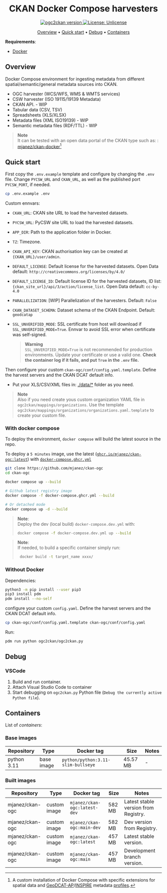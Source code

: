 <h1 align="center">CKAN Docker Compose harvesters</h1>
<p align="center">
<a href="https://github.com/mjanez/ckan-ogc"><img src="https://img.shields.io/badge/%20ckan-ogc-brightgreen" alt="ogc2ckan version"></a><a href="https://opensource.org/licenses/MIT"> <img src="https://img.shields.io/badge/license-Unlicense-brightgreen" alt="License: Unlicense"></a> <a href="https://github.com/mjanez/ckan-ogc/actions/workflows/docker/badge.svg" alt="License: Unlicense"></a>


<p align="center">
    <a href="#overview">Overview</a> •
    <a href="#quick-start">Quick start</a> •
    <a href="#debug">Debug</a> •
    <a href="#containers">Containers</a>
</p>

**Requirements**:
* [Docker](https://docs.docker.com/get-docker/)

## Overview
Docker Compose environment for ingesting metadata from different spatial/semantic/general metadata sources into CKAN.

* OGC harvester (WCS/WFS, WMS & WMTS services)
* CSW harvester (ISO 19115/19139 Metadata)
* CKAN API. - WIP
* Tabular data (CSV, TSV)
* Spreadsheets (XLS/XLSX)
* Metadata files (XML ISO19139) - WIP
* Semantic metadata files (RDF/TTL) - WIP

>**Note**<br>
> It can be tested with an open data portal of the CKAN type such as: : [mjanez/ckan-docker](https://github.com/mjanez/ckan-docker)[^1]

## Quick start
First copy the `.env.example` template and configure by changing the `.env` file. Change `PYCSW_URL` and `CKAN_URL`,  as well as the published port `PYCSW_PORT`, if needed.

```bash
cp .env.example .env
```

Custom ennvars:
- `CKAN_URL`: CKAN site URL to load the harvested datasets.
- `PYCSW_URL`: PyCSW site URL to load the harvested datasets.
- `APP_DIR`: Path to the application folder in Docker.
- `TZ`: Timezone.
- `CKAN_API_KEY`: CKAN authorisation key can be created at `{CKAN_URL}/user/admin`.
- `DEFAULT_LICENSE`: Default license for the harvested datasets. Open Data default: `http://creativecommons.org/licenses/by/4.0/`
- `DEFAULT_LICENSE_ID`: Default license ID for the harvested datasets, ID list: `{ckan_site_url}/api/3/action/license_list`. Open Data default: `cc-by-4.0`
- `PARALLELIZATION`: [WIP] Parallelization of the harvesters. Default: `False`
- `CKAN_DATASET_SCHEMA`: Dataset schema of the CKAN Endpoint. Default: `geodcatap`
- `SSL_UNVERIFIED_MODE`: SSL certificate from host will download if `SSL_UNVERIFIED_MODE=True`. Ennvar to avoid SSL error when certificate was self-signed.

    >**Warning**<br>
    > `SSL_UNVERIFIED_MODE=True` is not recommended for production environments. Update your certificate or use a valid one. **Check the container log if it fails, and put `True` in the `.env` file.**

Then configure your custom `ckan-ogc/conf/config.yaml.template`. Define the harvest servers and the CKAN DCAT default info.
* Put your XLS/CSV/XML files in: [./data/*](/data/) folder as you need.

>**Note**<br>
>Also if you need create yous custom organization YAML file in `ogc2ckan/mappings/organizations`. Use the template `ogc2ckan/mappings/organizations/organizations.yaml.template` to create your custom file.


### With docker compose
To deploy the environment, `docker compose` will build the latest source in the repo.

To deploy a `5 minutes` image, use the latest ([`ghcr.io/mjanez/ckan-ogc:latest`](https://github.com/mjanez/ckan-ogc/pkgs/container/ckan-ogc)) with [`docker-compose.ghcr.yml`](/docker-compose.ghcr.yml)


```bash
git clone https://github.com/mjanez/ckan-ogc
cd ckan-ogc

docker compose up --build

# Github latest registry image
docker compose -f docker-compose.ghcr.yml --build

# Or detached mode
docker compose up -d --build
```

>**Note**:<br>
> Deploy the dev (local build) `docker-compose.dev.yml` with:
>
>```bash
> docker compose -f docker-compose.dev.yml up --build
>```


>**Note**:<br>
>If needed, to build a specific container simply run:
>
>```bash
>  docker build -t target_name xxxx/
>```

### Without Docker
Dependencies:
```bash
python3 -m pip install --user pip3
pip3 install pdm
pdm install --no-self
```

configure your custom `config.yaml`. Define the harvest servers and the CKAN DCAT default info.

```bash
cp ckan-ogc/conf/config.yaml.template ckan-ogc/conf/config.yaml
```

Run:
```bash
pdm run python ogc2ckan/ogc2ckan.py
```

## Debug
### VSCode
1. Build and run container.
2. Attach Visual Studio Code to container
3. Start debugging on `ogc2ckan.py` Python file (`Debug the currently active Python file`).

## Containers
List of *containers*:
### Base images
| Repository | Type | Docker tag | Size | Notes |
| --- | --- | --- | --- | --- |
| python 3.11| base image | `python/python:3.11-slim-bullseye` | 45.57 MB |  - |

### Built images
| Repository | Type | Docker tag | Size | Notes |
| --- | --- | --- | --- | --- |
| mjanez/ckan-ogc| custom image | `mjanez/ckan-ogc:latest-dev` | 582 MB |  Latest stable version from Registry. |
| mjanez/ckan-ogc| custom image | `mjanez/ckan-ogc:main-dev` | 582 MB |  Dev version from Registry.  |
| mjanez/ckan-ogc| custom image | `mjanez/ckan-ogc:latest` | 457 MB |  Latest stable version. |
| mjanez/ckan-ogc| custom image | `mjanez/ckan-ogc:main` | 457 MB |  Development branch version.  |


[^1]: A custom installation of Docker Compose with specific extensions for spatial data and [GeoDCAT-AP](https://github.com/SEMICeu/GeoDCAT-AP)/[INSPIRE](https://github.com/INSPIRE-MIF/technical-guidelines) metadata [profiles](https://en.wikipedia.org/wiki/Geospatial_metadata).
